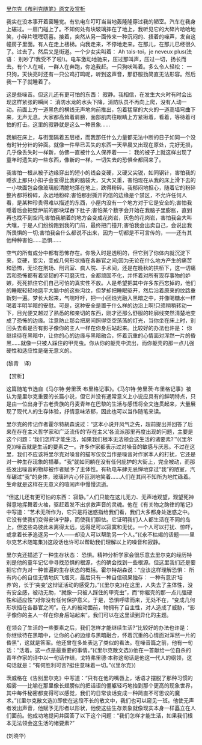 [里尔克《布利克随笔》原文及赏析](https://www.vrrw.net/wx/12003.html)

我实在没本事开着窗睡觉。有轨电车叮叮当当地轰隆隆穿过我的陋室。汽车在我身上碾过。一扇门碰上了。不知何处有块玻璃摔在了地上，我听见它的大碎片哈哈地笑，小碎片嘿嘿窃喜。接着，突然从另一面传来一种沉闷的、捂着的噪声，发自这幢房子里面。有人在走上楼梯。向我走来，不停地走来。在那儿，在那儿已经很久了。过去了。然后又是街道。一个少女尖叫着： Ah tais-toi，je neveux plus(法语： 别吵了!我受不了啦!)。电车激动地驰来，压过那叫声，压过一切，扬长而去。有个人在喊，一群人在奔跑，你追我赶。一只狗吠叫着。多么令人轻松： 一只狗，天快亮时还有一只公鸡打鸣呢，听到这声音，那舒服劲简直无法形容。然后我一下子就睡着了。

这是些噪音。但这儿还有更可怕的东西： 寂静。我相信，在发生大火时有时会出现这样紧张的瞬间： 消防水龙的水头下降，消防队员不再向上爬，没有人动一动。前面上方一道黑色的横线无声地向前推出，包着猛窜的大火的一道高墙弯曲下来，无声无息。大家都高耸着肩膀，面部肌肉往眼睛上方紧揪着，看着，等待着可怕的打击。这里的寂静就是这么一种景象……

我躺在床上，与街面隔着五层楼，而我那任什么力量都无法中断的日子如同一个没有时针分针的钟面。就像一件早已丢失的东西一天早晨又出现在原处，完好无损，几乎像丢失时一样新，仿佛一直被什么人保养着——： 我的被子上就这样出现了童年时遗失的一些东西，像新的一样。一切失去的恐惧全都回来了。



我害怕一根从被子边缘穿出的短小的线会变硬，又硬又尖锐，如同钢针，害怕我的睡衣上那只小扣子会变得比我的脑袋大，又大又重，害怕现在从我的床上滑下去的一小块面包会像玻璃般清脆地落在地上，跌得粉碎。我郁闷地担心，随着它的粉碎整片都将粉碎，永远地粉碎;害怕那封撕开的信的边缘是个禁区，不允许任何人看，是某种珍贵得难以描述的东西，小屋内没有一个地方对于它是安全的;害怕我睡着后会把壁炉前的那块煤吞下肚子;害怕某个数字会开始在我脑子里膨胀，直到再也找不到空间;害怕我躺着的地方会变成花岗岩，灰色的花岗岩，害怕我会大叫大嚷，于是人们纷纷跑到我的门前，最终把门撞开;害怕我会出卖自己，会说出我所畏惧的一切;害怕我会什么都说不出来，因为一切都是不可言传的，——还有其他种种害怕……恐惧……

空气的所有成分中都有恐怖存在。你吸入时是透明的，但它到了你体内就沉淀下来，变硬，变尖，变成几何形状插在各器官之间;因为无论在什么地方产生的痛苦和恐怖，无论在刑场、刑讯室、疯人院、手术间，还是在晚秋的拱桥下，这一切痛苦和恐怖都有着坚韧的不可磨灭性，全都顽固不化，并怀着对所有现存事物的妒嫉，死死抓住它们自己可怕的真实性不放。人是希望把其中许多东西忘掉的，他们的睡眠轻轻地磨平大脑中的这些沟纹，但梦却把睡眠驱开，然后沿着原来的纹路重新刻一遍。梦长大起来，气喘吁吁，把一小团烛光融入黑暗之中，并像喝糖水一样喝着半明半暗的安慰。可是，这种安全是置于什么样的边沿上啊!只须稍稍转动一下，目光便又越过了熟悉的和亲切的东西，刚才还那么舒服的轮廓线突然清楚地变成了恐怖的边缘。注意防止那会把房间照得空空荡荡的灯光，当你坐在床上时，别回头去看是否有影子像你的主人一样在你身后站起来。比较好的办法也许是： 你继续待在黑暗中，让你的心的边缘与黑暗融合，怀着沉重的心情面对浑然一片的昏黑……就像一只被人踩住的甲壳虫。你从你的躯壳中流出，而你躯壳的那一点儿强硬性和适应性是毫无意义的。

(黎青　译)

【赏析】

这篇随笔节选自《马尔特·劳里茨·布里格记事》。《马尔特·劳里茨·布里格记事》被认为是里尔克重要的长篇小说，但它并没有通常意义上小说应具有的鲜明特点，只是由一位出身于古老贵族的丹麦青年在巴黎的生活与感悟将全文连贯起来，大量展现了现代人的生存体验，抒情意味浓郁，因此也可以当作随笔来读。

里尔克的传记作者霍尔特胡森说过：“这本小说开风气之先，超前提出并回答了后来在存在主义哲学家和广泛流传的‘存在主义’各流派那里再度出现的问题，主要是这个问题：‘我们怎样才能生活，如果我们根本无法领会这生活的诸要素?’”(《里尔克》)噪音就是生活的要素之一。许多作家都表示过对噪音的敏感与厌恶。不过在这里，我们不应该将里尔克对噪音的描写仅仅当作是噪音对作家本人的打扰，它还是对一种生存现象的描摹。“我”就如同躺在没有任何庇护的大街上，完全被动，而那些发出噪音的物却被作者赋予了主体性。有轨电车肆无忌惮地穿过“我”的陋室，汽车碾过“我”的身体，玻璃碎片心怀叵测地笑着……人们在其间不知所为地忙碌着。生命就是这样在无意义的喧闹声中慢慢流逝。

“但这儿还有更可怕的东西： 寂静。”人们只能在这儿无力、无声地观望，观望死神得意地挥舞着火袖，驱赶着发不出求救声音的灵魂。他在《有关物之韵律的笔记》中写道：“艺术无所作为，它只是将迷惑指给我们看，我们大多都身处迷惑之中。它没有使我们变得安详宁静，而使我们胆怯。它证明我们人人都生活在不同的岛上，但这些岛彼此未离得太远，远得足可以寂寞和无忧。一个人可以打扰、惊吓，或拿着长矛追逐另一个人——却没人可以帮助另一个人。”(《永不枯竭的话题——里尔克艺术随笔集》)这段话也许可以帮助我们理解以上的噪音和寂静。

里尔克还描述了一种生存状态： 恐惧。精神分析学家会很乐意去里尔克的经历特别是他的童年记忆中寻找恐惧的根源，也的确会找到一些根源。但这里我们还是要把它作为对一种普遍的生存状态的概括。霍尔特胡森说：“应该这样理解恐惧： 所有内心的自信无情地灰飞烟灭，最后只有一种自信硕果独存： 一种有意识‘培养’的，长于‘突变’这辩证活动的感受力。”(《里尔克》)在这里，人失去了主体性，没有安全感，被动无助，“就像一只被人踩住的甲壳虫”，而“你躯壳的那一点儿强硬性和适应性”对你没有任何保护意义。于是，恐惧呼啸而来，无处不在，“变成几何形状插在各器官之间”。在人的被动面前，物拥有了自主性，对人造成了威胁，“影子像你的主人一样在你身后站起来”。我们可以在这里读到异化的主题。

在领会了生活的一些要素之后，我们怎样才能继续生活?“比较好的办法也许是： 你继续待在黑暗中，让你的心的边缘与黑暗融合，怀着沉重的心情面对浑然一片的昏黑”，这就是答案。他还曾在多处表达了类似的看法。在噪音篇之前，他有一句话：“活着。这一点是最重要的事情。”(《里尔克散文选》)他在一首献给一位自杀的青年作家的诗中以一句话作结，戈特弗里德·本称这句话是他这一代人的纲领，这句话就是：“有何胜利可言?挺住意味着一切。”(《里尔克》)

茨威格在《告别里尔克》中写道：“只有在他的嘴唇上，话语才摆脱了那种习惯的烟雾——比喻在那里像长翅膀似的把话语的僵躯轻巧地抬到那个更高的现象世界，其中每件秘密都变得可以感觉，我们的日常谈话变成一种简直不可思议的魔术。”(《里尔克散文选》)即使在这段不长的散文中，我们也可以窥见一斑。他使无声者发出声音，他赋予无形者以形状，他使这些生存景象就像现实本身一样矗立在人们面前。他成功地提问并回答了以下这个问题：“我们怎样才能生活，如果我们根本无法领会这生活的诸要素?”

(刘晓华)

